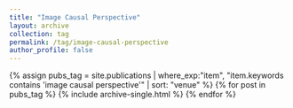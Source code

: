 ```yaml
---
title: "Image Causal Perspective"
layout: archive
collection: tag
permalink: /tag/image-causal-perspective
author_profile: false
---
```


{% assign pubs_tag = site.publications | where_exp:"item", "item.keywords contains 'image causal perspective'" | sort: "venue" %}
{% for post in pubs_tag %}
  {% include archive-single.html %}
{% endfor %}
